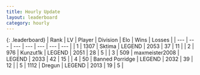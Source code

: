 ```yaml
---
title: Hourly Update
layout: leaderboard
category: hourly
---
```


{: .leaderboard}
| Rank | LV | Player | Division | Elo | Wins | Losses |
| --- | --- | --- | --- | --- | --- | --- |
| <span data-change="1">1</span> | 1307 | <span title="ID: 353063">Sktima</span> | LEGEND | <span data-change="7">2053</span> | <span data-change="1">37</span> | <span data-change="0">11</span> |
| <span data-change="-1">2</span> | 976 | <span title="ID: 392407">Kunzut1k</span> | LEGEND | <span data-change="0">2051</span> | <span data-change="0">28</span> | <span data-change="0">5</span> |
| <span data-change="0">3</span> | 509 | <span title="ID: 410122">maxmeister2008</span> | LEGEND | <span data-change="0">2033</span> | <span data-change="0">42</span> | <span data-change="0">15</span> |
| <span data-change="0">4</span> | 50 | <span title="ID: 659170">Banned Porridge</span> | LEGEND | <span data-change="0">2032</span> | <span data-change="0">39</span> | <span data-change="0">12</span> |
| <span data-change="0">5</span> | 1112 | <span title="ID: 337810">Dregun</span> | LEGEND | <span data-change="8">2013</span> | <span data-change="1">19</span> | <span data-change="0">5</span> |